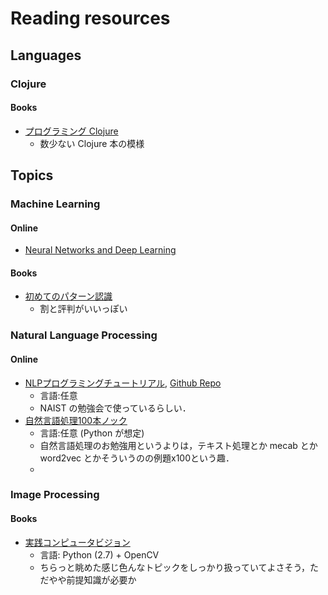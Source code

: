 # Reading resources

## Languages

### Clojure

#### Books

* [プログラミング Clojure](http://ci.nii.ac.jp/ncid/BB12526140)
  - 数少ない Clojure 本の模様

## Topics

### Machine Learning

#### Online

* [Neural Networks and Deep Learning](http://neuralnetworksanddeeplearning.com/)

#### Books

* [初めてのパターン認識](http://ci.nii.ac.jp/ncid/BB09879550)
  - 割と評判がいいっぽい

### Natural Language Processing

#### Online

* [NLPプログラミングチュートリアル](http://www.phontron.com/teaching.php?lang=ja), [Github Repo](https://github.com/neubig/nlptutorial)
  - 言語:任意
  - NAIST の勉強会で使っているらしい．
* [自然言語処理100本ノック](http://www.cl.ecei.tohoku.ac.jp/nlp100/)
  - 言語:任意 (Python が想定)
  - 自然言語処理のお勉強用というよりは，テキスト処理とか mecab とか word2vec とかそういうのの例題x100という趣．
  -

### Image Processing

#### Books
* [実践コンピュータビジョン](http://ci.nii.ac.jp/ncid/BB12162725)
  - 言語: Python (2.7) + OpenCV
  - ちらっと眺めた感じ色んなトピックをしっかり扱っていてよさそう，ただやや前提知識が必要か

